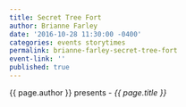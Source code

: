 ```yaml
---
title: Secret Tree Fort
author: Brianne Farley
date: '2016-10-28 11:30:00 -0400'
categories: events storytimes
permalink: brianne-farley-secret-tree-fort
event-link: ''
published: true
---
```

{{ page.author }} presents - *{{ page.title }}*
